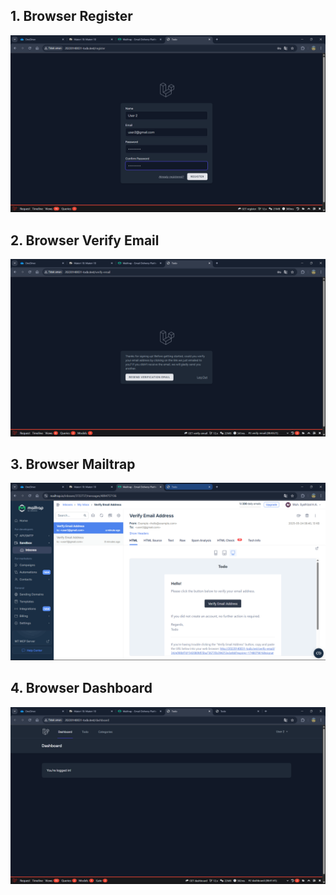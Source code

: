 ## 1. Browser Register
![alt text](<Scrennshoot/Tugas10/Browser Register.png>)

## 2. Browser Verify Email
![alt text](<Scrennshoot/Tugas10/Browser Verify Email.png>)

## 3. Browser Mailtrap 
![alt text](<Scrennshoot/Tugas10/Browser Mailtrap.png>)

## 4. Browser Dashboard
![alt text](<Scrennshoot/Tugas10/Browser Dashboard.png>)